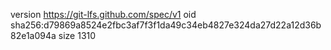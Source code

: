 version https://git-lfs.github.com/spec/v1
oid sha256:d79869a8524e2fbc3af7f3f1da49c34eb4827e324da27d22a12d36b82e1a094a
size 1310
